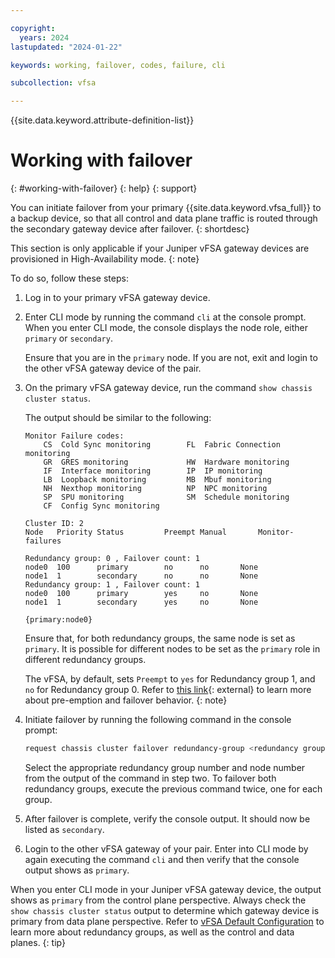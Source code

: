 ```yaml
---

copyright:
  years: 2024
lastupdated: "2024-01-22"

keywords: working, failover, codes, failure, cli

subcollection: vfsa

---
```


{{site.data.keyword.attribute-definition-list}}

# Working with failover
{: #working-with-failover}
{: help}
{: support}

You can initiate failover from your primary {{site.data.keyword.vfsa_full}} to a backup device, so that all control and data plane traffic is routed through the secondary gateway device after failover.
{: shortdesc}

This section is only applicable if your Juniper vFSA gateway devices are provisioned in High-Availability mode.
{: note}

To do so, follow these steps:

1. Log in to your primary vFSA gateway device.

1. Enter CLI mode by running the command `cli` at the console prompt. When you enter CLI mode, the console displays the node role, either `primary` or `secondary`.

	Ensure that you are in the `primary` node. If you are not, exit and login to the other vFSA gateway device of the pair.

1. On the primary vFSA gateway device, run the command `show chassis cluster status`.

   The output should be similar to the following:

	```text
	Monitor Failure codes:
		CS  Cold Sync monitoring        FL  Fabric Connection monitoring
		GR  GRES monitoring             HW  Hardware monitoring
		IF  Interface monitoring        IP  IP monitoring
		LB  Loopback monitoring         MB  Mbuf monitoring
		NH  Nexthop monitoring          NP  NPC monitoring
		SP  SPU monitoring              SM  Schedule monitoring
		CF  Config Sync monitoring

	Cluster ID: 2
	Node   Priority Status         Preempt Manual   	Monitor-failures

	Redundancy group: 0 , Failover count: 1
	node0  100      primary        no      no       None
	node1  1        secondary      no      no       None
	Redundancy group: 1 , Failover count: 1
	node0  100      primary        yes     no       None
	node1  1        secondary      yes     no       None

	{primary:node0}
	```

	Ensure that, for both redundancy groups, the same node is set as `primary`. It is possible for different nodes to be set as the `primary` role in different redundancy groups.

	The vFSA, by default, sets `Preempt` to `yes` for Redundancy group 1, and `no` for Redundancy group 0. Refer to [this link](https://www.juniper.net/documentation/us/en/software/junos/chassis-cluster-security-devices/topics/topic-map/security-chassis-cluster-redundancy-group-failover.html){: external} to learn more about pre-emption and failover behavior.
	{: note}

1. Initiate failover by running the following command in the console prompt:

	```sh
	request chassis cluster failover redundancy-group <redundancy group number> node <node number>
	```

	Select the appropriate redundancy group number and node number from the output of the command in step two. To failover both redundancy groups, execute the previous command twice, one for each group.

1. After failover is complete, verify the console output. It should now be listed as `secondary`.

1. Login to the other vFSA gateway of your pair. Enter into CLI mode by again executing the command `cli` and then verify that the console output shows as `primary`.

When you enter CLI mode in your Juniper vFSA gateway device, the output shows as `primary` from the control plane perspective. Always check the `show chassis cluster status` output to determine which gateway device is primary from data plane perspective. Refer to [vFSA Default Configuration](/docs/vfsa?topic=vfsa-understanding-the-vfsa-default-configuration) to learn more about redundancy groups, as well as the control and data planes.
{: tip}
